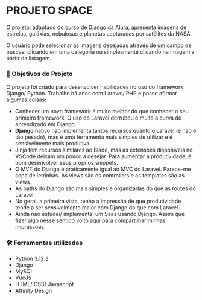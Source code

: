 

<h1>PROJETO SPACE</h1>
<p>O projeto, adaptado do curso de Django da Alura, apresenta imagens de estrelas, galáxias, nebulosas e planetas capturadas por satélites da NASA.</p>
<p>O usuário pode selecionar as imagens desejadas através de um campo de buscas, clicando em uma categoria ou simplesmente clicando na imagem a partir da listagem.</p>

<h3>🎯 Objetivos do Projeto</h3>
<p>O projeto foi criado para desenvolver habilidades no uso do framework Django/ Python. Trabalho há anos com Laravel/ PHP e posso afirmar algumas coisas:</p>
<ul>
    <li>Conhecer um novo framework é muito melhor do que conhecer o seu primeiro framework. O uso do Laravel derrubou e muito a curva de aprendizado em Django.</li>
    <li><strong>Django</strong> nativo não implementa tantos recursos quanto o Laravel (e não é tão pesado), mas é uma ferramenta mais simples de utilizar e é sensivelmente mais produtiva.</li>
    <li>Jinja tem recursos similares ao Blade, mas as extensões disponíveis no VSCode deixam um pouco a desejar. Para aumentar a produtividade, é bom desenvolver seus próprios snippets.</li>
    <li>O MVT do Django é praticamente igual ao MVC do Laravel. Parece-me sopa de letrinhas. As views são os controllers e as templates são as views.</li>
    <li>As paths do Django são mais simples e organizadas do que as routes do Laravel.</li>
    <li>No geral, a primeira vista, tenho a impressão de que produtividade tende a ser sensivelmente maior com Django do que com Laravel.</li>
    <li>Ainda não estudei/ implementei um Saas usando Django. Assim que fizer algo nesse sentido volto aqui para compartilhar minhas impressões.</li>
</ul>

<h3>🛠️ Ferramentas utilizadas</h3>
<ul>
    <li>Python 3.12.3</li>
    <li>Django</li>
    <li>MySQL</li>
    <li>VueJs</li>
    <li>HTML/ CSS/ Javascript</li>
    <li>Affinity Design</li>
</ul>